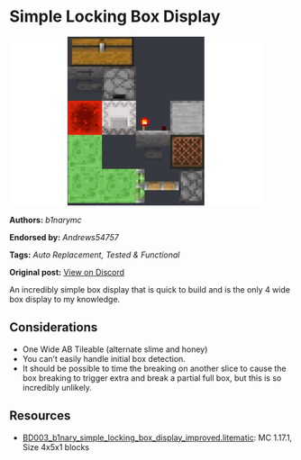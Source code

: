 # Simple Locking Box Display
<img alt="906939952040910948-unknown.png" src="images/906939952040910948-unknown.png?raw=1" height="300px">

**Authors:** *b1narymc*

**Endorsed by:** *Andrews54757*

**Tags:** *Auto Replacement, Tested & Functional*

**Original post:** [View on Discord](https://discord.com/channels/1375556143186837695/1388317211923582976)

An incredibly simple box display that is quick to build and is the only 4 wide box display to my knowledge.

## Considerations
- One Wide AB Tileable (alternate slime and honey)
- You can’t easily handle initial box detection.
- It should be possible to time the breaking on another slice to cause the box breaking to trigger extra and break a partial full box, but this is so incredibly unlikely.

## Resources
- [BD003_b1nary_simple_locking_box_display_improved.litematic](attachments/BD003_b1nary_simple_locking_box_display_improved.litematic): MC 1.17.1, Size 4x5x1 blocks
